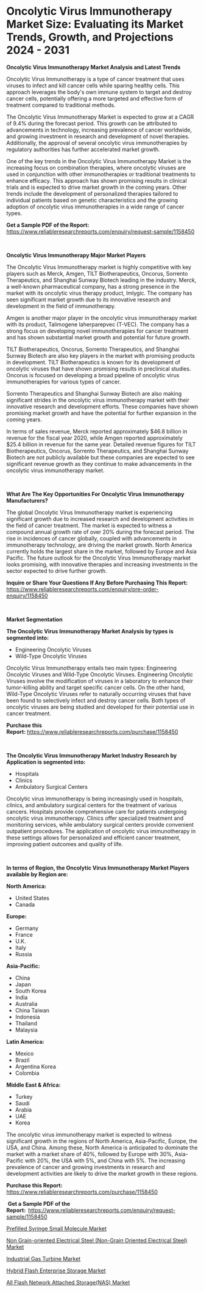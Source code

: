 <p><h1>Oncolytic Virus Immunotherapy Market Size: Evaluating its Market Trends, Growth, and Projections 2024 - 2031</h1></p><p><strong>Oncolytic Virus Immunotherapy Market Analysis and Latest Trends</strong></p>
<p><p>Oncolytic Virus Immunotherapy is a type of cancer treatment that uses viruses to infect and kill cancer cells while sparing healthy cells. This approach leverages the body's own immune system to target and destroy cancer cells, potentially offering a more targeted and effective form of treatment compared to traditional methods.</p><p>The Oncolytic Virus Immunotherapy Market is expected to grow at a CAGR of 9.4% during the forecast period. This growth can be attributed to advancements in technology, increasing prevalence of cancer worldwide, and growing investment in research and development of novel therapies. Additionally, the approval of several oncolytic virus immunotherapies by regulatory authorities has further accelerated market growth.</p><p>One of the key trends in the Oncolytic Virus Immunotherapy Market is the increasing focus on combination therapies, where oncolytic viruses are used in conjunction with other immunotherapies or traditional treatments to enhance efficacy. This approach has shown promising results in clinical trials and is expected to drive market growth in the coming years. Other trends include the development of personalized therapies tailored to individual patients based on genetic characteristics and the growing adoption of oncolytic virus immunotherapies in a wide range of cancer types.</p></p>
<p><strong>Get a Sample PDF of the Report:&nbsp;</strong> <a href="https://www.reliableresearchreports.com/enquiry/request-sample/1158450">https://www.reliableresearchreports.com/enquiry/request-sample/1158450</a></p>
<p>&nbsp;</p>
<p><strong>Oncolytic Virus Immunotherapy Major Market Players</strong></p>
<p><p>The Oncolytic Virus Immunotherapy market is highly competitive with key players such as Merck, Amgen, TILT Biotherapeutics, Oncorus, Sorrento Therapeutics, and Shanghai Sunway Biotech leading in the industry. Merck, a well-known pharmaceutical company, has a strong presence in the market with its oncolytic virus therapy product, Imlygic. The company has seen significant market growth due to its innovative research and development in the field of immunotherapy. </p><p>Amgen is another major player in the oncolytic virus immunotherapy market with its product, Talimogene laherparepvec (T-VEC). The company has a strong focus on developing novel immunotherapies for cancer treatment and has shown substantial market growth and potential for future growth. </p><p>TILT Biotherapeutics, Oncorus, Sorrento Therapeutics, and Shanghai Sunway Biotech are also key players in the market with promising products in development. TILT Biotherapeutics is known for its development of oncolytic viruses that have shown promising results in preclinical studies. Oncorus is focused on developing a broad pipeline of oncolytic virus immunotherapies for various types of cancer. </p><p>Sorrento Therapeutics and Shanghai Sunway Biotech are also making significant strides in the oncolytic virus immunotherapy market with their innovative research and development efforts. These companies have shown promising market growth and have the potential for further expansion in the coming years. </p><p>In terms of sales revenue, Merck reported approximately $46.8 billion in revenue for the fiscal year 2020, while Amgen reported approximately $25.4 billion in revenue for the same year. Detailed revenue figures for TILT Biotherapeutics, Oncorus, Sorrento Therapeutics, and Shanghai Sunway Biotech are not publicly available but these companies are expected to see significant revenue growth as they continue to make advancements in the oncolytic virus immunotherapy market.</p></p>
<p>&nbsp;</p>
<p><strong>What Are The Key Opportunities For Oncolytic Virus Immunotherapy Manufacturers?</strong></p>
<p><p>The global Oncolytic Virus Immunotherapy market is experiencing significant growth due to increased research and development activities in the field of cancer treatment. The market is expected to witness a compound annual growth rate of over 20% during the forecast period. The rise in incidences of cancer globally, coupled with advancements in immunotherapy technology, are driving the market growth. North America currently holds the largest share in the market, followed by Europe and Asia Pacific. The future outlook for the Oncolytic Virus Immunotherapy market looks promising, with innovative therapies and increasing investments in the sector expected to drive further growth.</p></p>
<p><strong>Inquire or Share Your Questions If Any Before Purchasing This Report:</strong> <a href="https://www.reliableresearchreports.com/enquiry/pre-order-enquiry/1158450">https://www.reliableresearchreports.com/enquiry/pre-order-enquiry/1158450</a></p>
<p>&nbsp;</p>
<p><strong>Market Segmentation</strong></p>
<p><strong>The Oncolytic Virus Immunotherapy Market Analysis by types is segmented into:</strong></p>
<p><ul><li>Engineering Oncolytic Viruses</li><li>Wild-Type Oncolytic Viruses</li></ul></p>
<p><p>Oncolytic Virus Immunotherapy entails two main types: Engineering Oncolytic Viruses and Wild-Type Oncolytic Viruses. Engineering Oncolytic Viruses involve the modification of viruses in a laboratory to enhance their tumor-killing ability and target specific cancer cells. On the other hand, Wild-Type Oncolytic Viruses refer to naturally occurring viruses that have been found to selectively infect and destroy cancer cells. Both types of oncolytic viruses are being studied and developed for their potential use in cancer treatment.</p></p>
<p><strong>Purchase this Report:&nbsp;</strong><a href="https://www.reliableresearchreports.com/purchase/1158450">https://www.reliableresearchreports.com/purchase/1158450</a></p>
<p>&nbsp;</p>
<p><strong>The Oncolytic Virus Immunotherapy Market Industry Research by Application is segmented into:</strong></p>
<p><ul><li>Hospitals</li><li>Clinics</li><li>Ambulatory Surgical Centers</li></ul></p>
<p><p>Oncolytic virus immunotherapy is being increasingly used in hospitals, clinics, and ambulatory surgical centers for the treatment of various cancers. Hospitals provide comprehensive care for patients undergoing oncolytic virus immunotherapy. Clinics offer specialized treatment and monitoring services, while ambulatory surgical centers provide convenient outpatient procedures. The application of oncolytic virus immunotherapy in these settings allows for personalized and efficient cancer treatment, improving patient outcomes and quality of life.</p></p>
<p>&nbsp;</p>
<p><strong>In terms of Region, the Oncolytic Virus Immunotherapy Market Players available by Region are:</strong></p>
<p>
    <p> <strong> North America: </strong>
        <ul>
            <li>United States</li>
            <li>Canada</li>
        </ul>
        </p> 
    <p> <strong> Europe: </strong>
        <ul>
            <li>Germany</li>
            <li>France</li>
            <li>U.K.</li>
            <li>Italy</li>
            <li>Russia</li>
        </ul>
        </p> 
    <p> <strong> Asia-Pacific: </strong>
        <ul>
            <li>China</li>
            <li>Japan</li>
            <li>South Korea</li>
            <li>India</li>
            <li>Australia</li>
            <li>China Taiwan</li>
            <li>Indonesia</li>
            <li>Thailand</li>
            <li>Malaysia</li>
        </ul>
        </p> 
    <p> <strong> Latin America: </strong>
        <ul>
            <li>Mexico</li>
            <li>Brazil</li>
            <li>Argentina Korea</li>
            <li>Colombia</li>
        </ul>
        </p> 
    <p> <strong> Middle East & Africa: </strong>
        <ul>
            <li>Turkey</li>
            <li>Saudi</li>
            <li>Arabia</li>
            <li>UAE</li>
            <li>Korea</li>
        </ul>
    </p>
    </p>
<p><p>The oncolytic virus immunotherapy market is expected to witness significant growth in the regions of North America, Asia-Pacific, Europe, the USA, and China. Among these, North America is anticipated to dominate the market with a market share of 40%, followed by Europe with 30%, Asia-Pacific with 20%, the USA with 5%, and China with 5%. The increasing prevalence of cancer and growing investments in research and development activities are likely to drive the market growth in these regions.</p></p>
<p><strong>Purchase this Report: </strong><a href="https://www.reliableresearchreports.com/purchase/1158450">https://www.reliableresearchreports.com/purchase/1158450</a></p>
<p>&nbsp;<strong>Get a Sample PDF of the Report:&nbsp;&nbsp;</strong><a href="https://www.reliableresearchreports.com/enquiry/request-sample/1158450">https://www.reliableresearchreports.com/enquiry/request-sample/1158450</a></p>
<p><strong></strong></p>
<p><p><a href="https://github.com/dx0328/Market-Research-Report-List-1/blob/main/prefilled-syringe-small-molecule-market.md">Prefilled Syringe Small Molecule Market</a></p><p><a href="https://github.com/mohamedbakry57/Market-Research-Report-List-1/blob/main/non-grain-oriented-electrical-steel-non-grain-oriented-electrical-steel-market.md">Non Grain-oriented Electrical Steel (Non-Grain Oriented Electrical Steel) Market</a></p><p><a href="https://github.com/juancolorado15/Market-Research-Report-List-1/blob/main/industrial-gas-turbine-market.md">Industrial Gas Turbine Market</a></p><p><a href="https://issuu.com/reportprime-2/docs/hybrid-flash-enterprise-storage-market-size-2030.p">Hybrid Flash Enterprise Storage Market</a></p><p><a href="https://issuu.com/reportprime-2/docs/all-flash-network-attached-storagenas-market-size-">All Flash Network Attached Storage(NAS) Market</a></p></p>